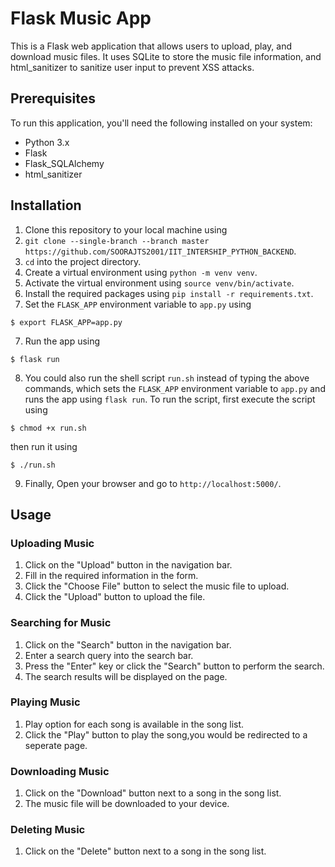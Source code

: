 # Flask Music App

This is a Flask web application that allows users to upload, play, and download music files. It uses SQLite to store the music file information, and html_sanitizer to sanitize user input to prevent XSS attacks.

## Prerequisites

To run this application, you'll need the following installed on your system:

- Python 3.x
- Flask
- Flask_SQLAlchemy
- html_sanitizer

## Installation

1. Clone this repository to your local machine using 
2. `git clone --single-branch --branch master https://github.com/SOORAJTS2001/IIT_INTERSHIP_PYTHON_BACKEND`.
3. `cd` into the project directory.
4. Create a virtual environment using `python -m venv venv`.
5. Activate the virtual environment using `source venv/bin/activate`.
6. Install the required packages using `pip install -r requirements.txt`.
7. Set the `FLASK_APP` environment variable to `app.py` using

```
$ export FLASK_APP=app.py
```


7. Run the app using 
```
$ flask run
```
8. You could also run the shell script `run.sh` instead of typing the above commands, which sets the `FLASK_APP` environment variable to `app.py` and runs the app using `flask run`. 
To run the script,
first execute the script using
```
$ chmod +x run.sh
```
then run it using
```
$ ./run.sh
```
9.  Finally, Open your browser and go to `http://localhost:5000/`.

## Usage

### Uploading Music

1. Click on the "Upload" button in the navigation bar.
2. Fill in the required information in the form.
3. Click the "Choose File" button to select the music file to upload.
4. Click the "Upload" button to upload the file.

### Searching for Music

1. Click on the "Search" button in the navigation bar.
2. Enter a search query into the search bar.
3. Press the "Enter" key or click the "Search" button to perform the search.
4. The search results will be displayed on the page.

### Playing Music

1. Play option for each song is available in the song list.
2. Click the "Play" button to play the song,you would be redirected to a seperate page.

### Downloading Music

1. Click on the "Download" button next to a song in the song list.
2. The music file will be downloaded to your device.

### Deleting Music

1. Click on the "Delete" button next to a song in the song list.





